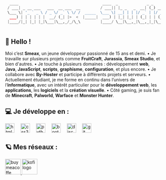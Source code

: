 ```py
  ____                                      ____  _             _ _       
 / ___| _ __ ___   ___  __ ___  __         / ___|| |_ _   _  __| (_) ___  
 \___ \| '_ ` _ \ / _ \/ _` \ \/ /  _____  \___ \| __| | | |/ _` | |/ _ \ 
  ___) | | | | | |  __/ (_| |>  <  |_____|  ___) | |_| |_| | (_| | | (_) |
 |____/|_| |_| |_|\___|\__,_/_/\_\         |____/ \__|\__,_|\__,_|_|\___/ 
    
```

## 👋 Hello !


Moi c’est **Smeax**, un jeune développeur passionné de 15 ans et demi.
• Je travaille sur plusieurs projets comme **FruitCraft**, **Jurassia**, **Smeax Studio**, et bien d'autres.
• Je touche à plusieurs domaines : développement **web**, **Java**, **JavaScript**, **scripts**, **graphisme**, **configuration**, et plus encore.
• Je collabore avec **By-Hoster** et participe à différents projets et serveurs.
• Actuellement étudiant, je me forme en continu dans l’univers de l’**informatique**, avec un intérêt particulier pour le **développement web**, les **applications**, les **logiciels** et la **création visuelle**.
•  Côté gaming, je suis fan de **Minecraft**, **Palworld**, **Warface** et **Monster Hunter**.


## 💻 Je développe en :

<div align="left">
  <img src="https://cdn.jsdelivr.net/gh/devicons/devicon/icons/html5/html5-original.svg" height="30" alt="html5 logo"  />
  <img width="12" />
  <img src="https://cdn.jsdelivr.net/gh/devicons/devicon/icons/css3/css3-original.svg" height="30" alt="css3 logo"  />
  <img width="12" />
  <img src="https://skillicons.dev/icons?i=py" height="30" alt="python logo"  />
  <img width="12" />
  <img src="https://skillicons.dev/icons?i=bootstrap" height="30" alt="bootstrap logo"  />
  <img width="12" />
  <img src="https://skillicons.dev/icons?i=discord" height="30" alt="discord logo"  />
  <img width="12" />
  <img src="https://skillicons.dev/icons?i=git" height="30" alt="git logo"  />
  <img width="12" />
</div>


## 🪐 Mes réseaux :

<div align="left">
  <a href="https://smeax.fr/" target="_blank">
    <img src="https://smeax.fr" height="50" alt="buymeacoffe logo"  />
  </a>
    <a href="https://discord.com" target="_blank">
    <img src="📣discord.gg/5n9eRufakB" height="50" alt="kofi logo"  />
  </a>
</div>